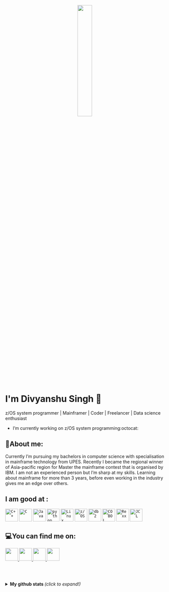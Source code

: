 <p align="center">
  <img src="https://media.giphy.com/media/MeJgB3yMMwIaHmKD4z/giphy.gif" width="30%">
  <br><br>
  </p>

<!--
**Div25singh/Div25singh** is a ✨ _special_ ✨ repository because its `README.md` (this file) appears on your GitHub profile.

-->

# I'm Divyanshu Singh 🙂

z/OS system programmer | Mainframer | Coder | Freelancer | Data science enthusiast 
* I’m currently working on z/OS system programming:octocat:

<!--![](https://github-readme-stats.vercel.app/api?username=Div25singh&show_icons=true&line_height=30)-->

## 🧐About me: 

Currently I’m pursuing my bachelors in computer science with specialisation in mainframe technology from UPES. 
Recently I became the regional winner of Asia-pacific region for Master the mainframe contest that is organised by IBM.
I am not an experienced person but I’m sharp at my skills.
Learning about mainframe for more than 3 years, before even working in the industry gives me an edge over others.


## I am good at :

<code><img width="40px" src="https://img.icons8.com/color/2x/c-plus-plus-logo.png" title="C++"/></code>
<code><img width="40px" src="https://img.icons8.com/color/2x/c-programming.png" title="C"/></code>
<code><img width="40px" src="https://img.icons8.com/color/2x/java-coffee-cup-logo.png" title="Java"/></code>
<code><img width="40px" src="https://img.icons8.com/color/48/000000/python.png" title="python"/></code>
<code><img width="40px" src="https://img.icons8.com/color/2x/linux.png" title="Linux"/></code>
<code><img width="40px" src="https://sectona.com/wp-content/uploads/2017/10/zos.svg" title="z/OS"/></code>
<code><img width="40px" src="https://img.icons8.com/nolan/64/db-2.png" title="db2"/></code>
<code><img width="40px" src="https://encrypted-tbn0.gstatic.com/images?q=tbn%3AANd9GcT8O6eJ2xEX_epdTTOZcqLqIOATgBRp45wq9A&usqp=CAU" title="COBOL"/></code>
<code><img width="40px" src="https://upload.wikimedia.org/wikipedia/en/f/f7/Rexx-img-lg.png" title="Rexx"/></code>
<code><img width="40px" src="https://www.clipartmax.com/png/middle/45-455233_jcl-services-logo-jcl-logo.png" title="JCL"/></code>



## 💻You can find me on:

<a href="https://www.linkedin.com/in/divyanshu-singh-b49b46143/">
  <code><img width="40px" src="https://img.icons8.com/color/48/000000/linkedin.png" /></code>
</a>
<a href = "mailto: div25singh@gmail.com">
  <code><img width="40px" src="https://img.icons8.com/plasticine/2x/gmail.png" /></code>
</a>
<a href="https://www.youracclaim.com/users/divyanshu-singh.6316d57b">
  <code><img width="40px" src="https://pbs.twimg.com/profile_images/1257730965650227206/rHz9PJnO_400x400.png" /></code>
</a>
<a href="https://developer.ibm.com/technologies/systems/blogs/master-the-mainframe-announcing-our-2019-winners/">
  <code><img width="40px" src="https://pbs.twimg.com/profile_images/1171103538535161858/8_IdeqWJ.png" /></code>
</a>

<br><br>

<details>
  <summary> <b> My github stats </b> <i>(click to expand!)</i> </summary>
  
  <br>
  
  [![Github Stats By Anurag](https://github-readme-stats.vercel.app/api?username=Div25singh&hide=["issues","stars"]&show_icons=true&title_color=fff&icon_color=2196F3&text_color=2196F3&bg_color=151515)](https://github.com/anuraghazra/github-readme-stats)

---

